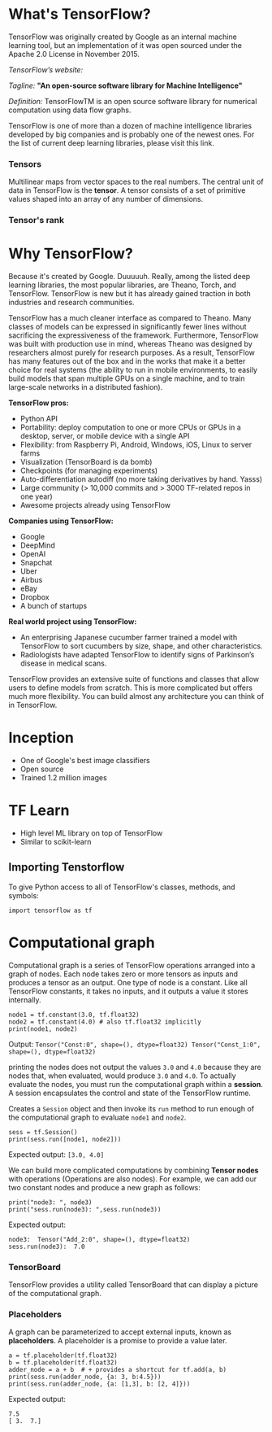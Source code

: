 # What's TensorFlow?

TensorFlow was originally created by Google as an internal machine learning tool, but an implementation of it was open sourced under the Apache 2.0 License in November 2015.

*TensorFlow’s website:*

*Tagline:*
**"An open-source software library for Machine Intelligence"**

*Definition:*
TensorFlowTM is an open source software library for numerical computation using data flow graphs.

TensorFlow is one of more than a dozen of machine intelligence libraries developed by big companies and is probably one of the newest ones. For the list of current deep learning libraries, please visit this link.

### Tensors
Multilinear maps from vector spaces to the real numbers. The central unit of data in TensorFlow is the **tensor**. A tensor consists of a set of primitive values shaped into an array of any number of dimensions. 

### Tensor's rank

# Why TensorFlow?

Because it's created by Google. Duuuuuh. Really, among the listed deep learning libraries, the most popular libraries, are Theano, Torch, and TensorFlow. TensorFlow is new but it has already gained traction in both industries and research communities.

TensorFlow has a much cleaner interface as compared to Theano. Many classes of models can be expressed in significantly fewer lines without sacrificing the expressiveness of the framework. Furthermore, TensorFlow was built with production use in mind, whereas Theano was designed by researchers almost purely for research purposes. As a result, TensorFlow has many features out of the box and in the works that make it a better choice for real systems (the ability to run in mobile environments, to easily build models that span multiple GPUs on a single machine, and to train large-scale networks in a distributed fashion).


**TensorFlow pros:**

- Python API
- Portability: deploy computation to one or more CPUs or GPUs in a desktop, server, or mobile device with a single API
- Flexibility: from Raspberry Pi, Android, Windows, iOS, Linux to server farms
- Visualization (TensorBoard is da bomb)
- Checkpoints (for managing experiments)
- Auto-differentiation autodiff (no more taking derivatives by hand. Yasss)
- Large community (> 10,000 commits and > 3000 TF-related repos in one year)
- Awesome projects already using TensorFlow

**Companies using TensorFlow:**
- Google
- DeepMind
- OpenAI
- Snapchat
- Uber
- Airbus
- eBay
- Dropbox
- A bunch of startups

**Real world project using TensorFlow:**
- An enterprising Japanese cucumber farmer trained a model with TensorFlow to sort cucumbers by size, shape, and other characteristics.
- Radiologists have adapted TensorFlow to identify signs of Parkinson’s disease in medical scans.

TensorFlow provides an extensive suite of functions and classes that allow users to define models from scratch. This is more complicated but offers much more flexibility. You can build almost any architecture you can think of in TensorFlow.

# Inception
+ One of Google's best image classifiers 
+ Open source 
+ Trained 1.2 million images 

# TF Learn 
+ High level ML library on top of TensorFlow
+ Similar to scikit-learn

## Importing Tenstorflow 

To give Python access to all of TensorFlow's classes, methods, and symbols:
```
import tensorflow as tf
```
# Computational graph
Computational graph is a series of TensorFlow operations arranged into a graph of nodes. Each node takes zero or more tensors as inputs and produces a tensor as an output. One type of node is a constant. Like all TensorFlow constants, it takes no inputs, and it outputs a value it stores internally.

```
node1 = tf.constant(3.0, tf.float32)
node2 = tf.constant(4.0) # also tf.float32 implicitly
print(node1, node2)
```

Output:
```Tensor("Const:0", shape=(), dtype=float32) Tensor("Const_1:0", shape=(), dtype=float32)```

printing the nodes does not output the values ```3.0``` and ```4.0``` because they are nodes that, when evaluated, would produce ```3.0``` and ```4.0```. To actually evaluate the nodes, you must run the computational graph within a **session**. A session encapsulates the control and state of the TensorFlow runtime.

Creates a ```Session``` object and then invoke its ```run``` method to run enough of the computational graph to evaluate ```node1``` and ```node2```.

```
sess = tf.Session()
print(sess.run([node1, node2]))
```

Expected output:
```[3.0, 4.0]```

We can build more complicated computations by combining **Tensor nodes** with operations (Operations are also nodes). For example, we can add our two constant nodes and produce a new graph as follows:

```node3 = tf.add(node1, node2)
print("node3: ", node3)
print("sess.run(node3): ",sess.run(node3))
```

Expected output: 
```
node3:  Tensor("Add_2:0", shape=(), dtype=float32)
sess.run(node3):  7.0
```

### TensorBoard
TensorFlow provides a utility called TensorBoard that can display a picture of the computational graph.

### Placeholders
A graph can be parameterized to accept external inputs, known as **placeholders**. A placeholder is a promise to provide a value later.

```
a = tf.placeholder(tf.float32)
b = tf.placeholder(tf.float32)
adder_node = a + b  # + provides a shortcut for tf.add(a, b)
print(sess.run(adder_node, {a: 3, b:4.5}))
print(sess.run(adder_node, {a: [1,3], b: [2, 4]}))
```

Expected output: 
```
7.5
[ 3.  7.]
```





